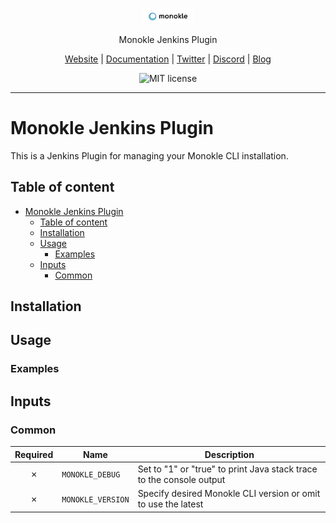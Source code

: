 <p align="center">
  <img src="assets/monokle-logo.svg" alt="Monokle Logo" width="80"/>
</p>

<p align="center">
  Monokle Jenkins Plugin
</p>

<p align="center">
  <a href="https://monokle.io">Website</a> |
  <a href="https://docs.monokle.com/">Documentation</a> |
  <a href="https://twitter.com/monokle_io">Twitter</a> |
  <a href="https://discord.gg/hfq44wtR6Q">Discord</a> |
  <a href="https://kubeshop.io/category/monokle">Blog</a>
</p>

<p align="center">
  <img title="MIT license" src="https://img.shields.io/badge/License-MIT-yellow.svg"/>
</p>

<hr>

# Monokle Jenkins Plugin

This is a Jenkins Plugin for managing your Monokle CLI installation.

## Table of content

- [Monokle Jenkins Plugin](#monokle-jenkins-plugin)
  - [Table of content](#table-of-content)
  - [Installation](#installation)
  - [Usage](#usage)
    - [Examples](#examples)
  - [Inputs](#inputs)
    - [Common](#common)


## Installation

## Usage

### Examples


## Inputs

### Common

| Required | Name              | Description                                                                                                                  |
|:--------:|-------------------|------------------------------------------------------------------------------------------------------------------------------|
|    ✗     | `MONOKLE_DEBUG`        | Set to "1" or "true" to print Java stack trace to the console output                                                    |
|    ✗     | `MONOKLE_VERSION`      | Specify desired Monokle CLI version or omit to use the latest                                                           |

